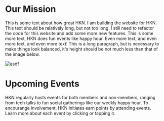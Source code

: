 <script>
    import Events from "../components/Events.svelte";
    import calendar from "./calendar";
</script>

# Our Mission

This is some text about how great HKN. I am building the website for HKN. This text should be relatively long, but not too long. I still need to refactor the code for this website and add some more new features. This is some more text, HKN does fun events like happy hour. Even more text, and even more text, and even more text! This is a long paragraph, but is necessary to make things look balanced, it's height should be not much less than that of the image below.

![asdf](https://www.smithgroup.com/sites/default/files/styles/slideshow_mobile_1x/public/2018-07/UIUC-ECE-10_1.jpg?h=33c22240&itok=B05fCdr5)

# Upcoming Events

HKN regularly hosts events for both members and non-members, ranging from
tech talks to fun social gatherings like our weekly happy hour. To
encourange involvement, HKN initiates earn points by attending events.
Learn more about each event by clicking or tapping it.
<Events events={calendar} cutoffCount={2}/>
